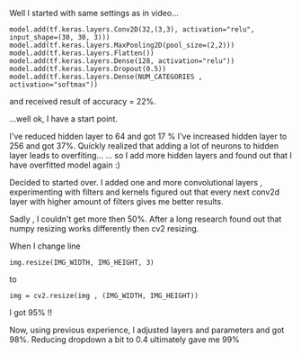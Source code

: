 Well I started with same settings as in video...

    model.add(tf.keras.layers.Conv2D(32,(3,3), activation="relu", input_shape=(30, 30, 3)))
    model.add(tf.keras.layers.MaxPooling2D(pool_size=(2,2)))
    model.add(tf.keras.layers.Flatten())
    model.add(tf.keras.layers.Dense(128, activation="relu"))
    model.add(tf.keras.layers.Dropout(0.5))
    model.add(tf.keras.layers.Dense(NUM_CATEGORIES , activation="softmax"))

and received result of accuracy = 22%.

...well ok, I have a start point. 

I've reduced hidden layer to 64 and got 17 % 
I've increased hidden layer to 256 and got 37%.
Quickly realized that adding a lot of neurons to hidden layer leads to overfiting...
... so I add more hidden layers and found out that I have overfitted model again :)

Decided to started over.
I added one and more convolutional layers , experimenting with filters and kernels figured out that 
every next conv2d layer with higher amount of filters gives me better results.

Sadly , I couldn't get more then 50%. 
After a long research found out that numpy resizing works differently then cv2 resizing.

When I change line

    img.resize(IMG_WIDTH, IMG_HEIGHT, 3)
to

    img = cv2.resize(img , (IMG_WIDTH, IMG_HEIGHT))
    
I got 95% !!

Now, using previous experience, I adjusted layers and parameters and got 98%.
Reducing dropdown a bit to 0.4 ultimately gave me 99%


